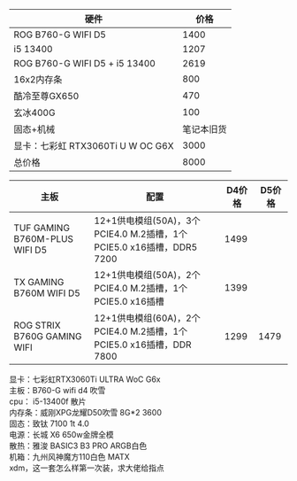 |硬件|价格|
|-----|-----|
|ROG B760-G WIFI D5|1400|
|i5 13400|1207|
|ROG B760-G WIFI D5 + i5 13400|2619|
|16x2内存条|800|
|酷冷至尊GX650|470|
|玄冰400G|100|
|固态+机械|笔记本旧货|
|显卡：七彩虹 RTX3060Ti U W OC G6X|3000|
|总价格|8000|



|主板|配置|D4价格|D5价格|
|-----|-----|-----|------------|
|TUF GAMING B760M-PLUS WIFI D5|12+1供电模组(50A)，3个PCIE4.0 M.2插槽，1个PCIE5.0 x16插槽，DDR5 7200|1499|
|TX GAMING B760M WIFI D5| 12+1供电模组(50A)，2个PCIE4.0 M.2插槽，1个PCIE5.0 x16插槽|1399|
|ROG STRIX B760G GAMING WIFI|12+1供电模组(60A)，2个PCIE4.0 M.2插槽，1个PCIE5.0 x16插槽，DDR 7800|1299|1479|


显卡：七彩虹RTX3060Ti ULTRA WoC G6x  
主板：B760-G wifi d4 吹雪  
cpu： i5-13400f 散片  
内存条：威刚XPG龙耀D50吹雪 8G*2 3600  
固态：致钛 7100 1t 4.0  
电源：长城 X6 650w金牌全模  
散热：雅浚 BASIC3 B3 PRO ARGB白色  
机箱：九州风神魔方110白色 MATX  
xdm，这一套怎么样第一次装，求大佬给指点




